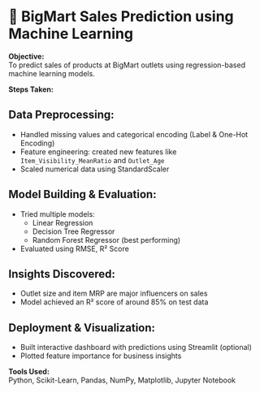 # 🛒 BigMart Sales Prediction using Machine Learning

**Objective:**  
To predict sales of products at BigMart outlets using regression-based machine learning models.

**Steps Taken:**

## Data Preprocessing:
- Handled missing values and categorical encoding (Label & One-Hot Encoding)
- Feature engineering: created new features like `Item_Visibility_MeanRatio` and `Outlet_Age`
- Scaled numerical data using StandardScaler

## Model Building & Evaluation:
- Tried multiple models:
  - Linear Regression
  - Decision Tree Regressor
  - Random Forest Regressor (best performing)
- Evaluated using RMSE, R² Score

## Insights Discovered:
- Outlet size and item MRP are major influencers on sales
- Model achieved an R² score of around 85% on test data

## Deployment & Visualization:
- Built interactive dashboard with predictions using Streamlit (optional)
- Plotted feature importance for business insights

**Tools Used:**  
Python, Scikit-Learn, Pandas, NumPy, Matplotlib, Jupyter Notebook

